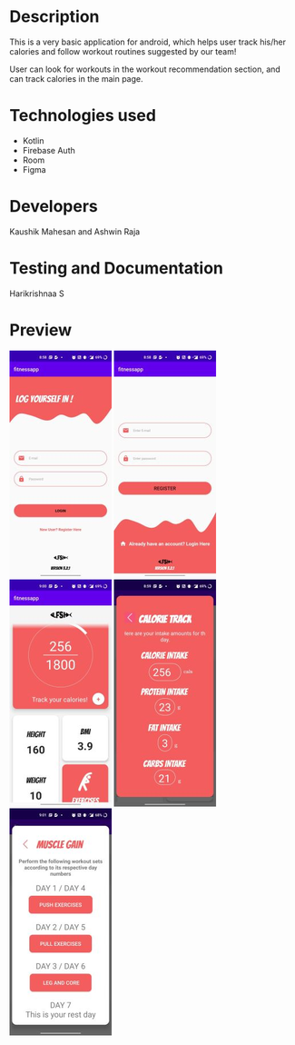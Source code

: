 # Description

This is a very basic application for android, which helps user track his/her calories and follow workout routines suggested by our team!

User can look for workouts in the workout recommendation section, and can track calories in the main page.

# Technologies used

* Kotlin
* Firebase Auth
* Room
* Figma

# Developers

Kaushik Mahesan and Ashwin Raja

# Testing and Documentation

Harikrishnaa S

# Preview

![](images/logingitr.jpg) ![](images/registergitr.jpg) ![](images/homepagegitr.jpg) ![](images/caloriecountgitr.jpg) ![](images/workoutsgitr.jpg)
